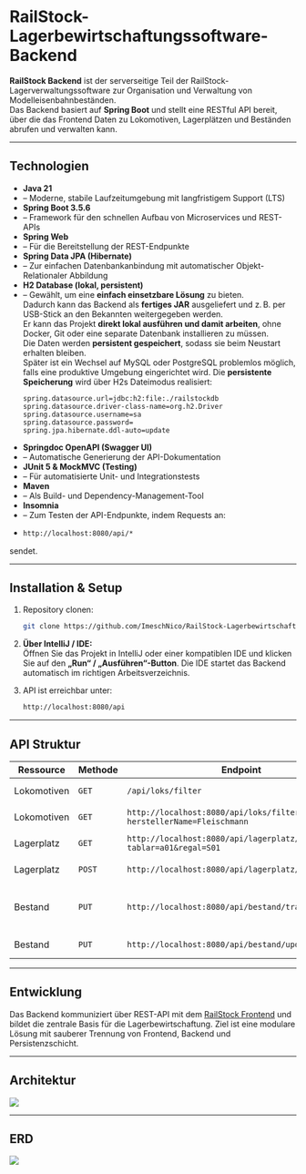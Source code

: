 # RailStock-Lagerbewirtschaftungssoftware-Backend

**RailStock Backend** ist der serverseitige Teil der RailStock-Lagerverwaltungssoftware zur Organisation und Verwaltung von Modelleisenbahnbeständen.  
Das Backend basiert auf **Spring Boot** und stellt eine RESTful API bereit, über die das Frontend Daten zu Lokomotiven, Lagerplätzen und Beständen abrufen und verwalten kann.

---

## Technologien

- **Java 21**
- – Moderne, stabile Laufzeitumgebung mit langfristigem Support (LTS)
- **Spring Boot 3.5.6**
- – Framework für den schnellen Aufbau von Microservices und REST-APIs
- **Spring Web**
- – Für die Bereitstellung der REST-Endpunkte
- **Spring Data JPA (Hibernate)**
- – Zur einfachen Datenbankanbindung mit automatischer Objekt-Relationaler Abbildung
- **H2 Database (lokal, persistent)**
- – Gewählt, um eine **einfach einsetzbare Lösung** zu bieten.  
  Dadurch kann das Backend als **fertiges JAR** ausgeliefert und z. B. per USB-Stick an den Bekannten weitergegeben werden.  
  Er kann das Projekt **direkt lokal ausführen und damit arbeiten**, ohne Docker, Git oder eine separate Datenbank installieren zu müssen.  
  Die Daten werden **persistent gespeichert**, sodass sie beim Neustart erhalten bleiben.  
  Später ist ein Wechsel auf MySQL oder PostgreSQL problemlos möglich, falls eine produktive Umgebung eingerichtet wird.
   Die **persistente Speicherung** wird über H2s Dateimodus realisiert:  
  ```properties
  spring.datasource.url=jdbc:h2:file:./railstockdb
  spring.datasource.driver-class-name=org.h2.Driver
  spring.datasource.username=sa
  spring.datasource.password=
  spring.jpa.hibernate.ddl-auto=update

- **Springdoc OpenAPI (Swagger UI)**
- – Automatische Generierung der API-Dokumentation
- **JUnit 5 & MockMVC (Testing)**
- – Für automatisierte Unit- und Integrationstests
- **Maven**
- – Als Build- und Dependency-Management-Tool
- **Insomnia**
- – Zum Testen der API-Endpunkte, indem Requests an:
- ```bash
  http://localhost:8080/api/*
sendet.

---

## Installation & Setup

1. Repository clonen:
   ```bash
   git clone https://github.com/ImeschNico/RailStock-Lagerbewirtschaftungssoftware-Backend.git
   
2. **Über IntelliJ / IDE:**  
Öffnen Sie das Projekt in IntelliJ oder einer kompatiblen IDE und klicken Sie auf den **„Run“ / „Ausführen“-Button**.
Die IDE startet das Backend automatisch im richtigen Arbeitsverzeichnis.

3. API ist erreichbar unter:
   ```bash
   http://localhost:8080/api

--- 

## API Struktur

| Ressource   | Methode | Endpoint                  | Beschreibung                                |
| ----------- | ------- | ------------------------- | ------------------------------------------- |
| Lokomotiven | `GET`   | `/api/loks/filter`               | Liste aller Lokomotiven                     |
| Lokomotiven | `GET`   | `http://localhost:8080/api/loks/filter?herstellerName=Fleischmann`               | Filter nach Modell                  |
| Lagerplatz | `GET`   | `http://localhost:8080/api/lagerplatz/filter?tablar=a01&regal=S01`       | Filter nach Lagerplatz                    |
| Lagerplatz | `POST`   | `http://localhost:8080/api/lagerplatz/erstellen`       | Lagerplatz erstellen                 |
| Bestand    | `PUT`  | `http://localhost:8080/api/bestand/transferBestand` | Transferiert Bestände zwischen Lagerplätzen |
| Bestand   | `PUT`  | `http://localhost:8080/api/bestand/updateBestand` | Bestand Eingang  |

---

## Entwicklung

Das Backend kommuniziert über REST-API mit dem [RailStock Frontend](https://github.com/ImeschNico/RailStock-Lagerbewirtschaftungssoftware-Frontend)
und bildet die zentrale Basis für die Lagerbewirtschaftung.
Ziel ist eine modulare Lösung mit sauberer Trennung von Frontend, Backend und Persistenzschicht.

---

## Architektur

![](rail-stock/src/docs/Architektur.png)

--- 

## ERD

![](rail-stock/src/docs/Diagramm.png)


